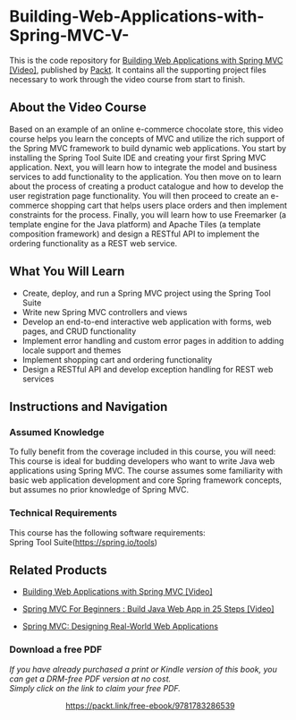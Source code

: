# Building-Web-Applications-with-Spring-MVC-V-
This is the code repository for [Building Web Applications with Spring MVC [Video]](https://prod.packtpub.com/in/web-development/building-web-applications-spring-mvc-video), published by [Packt](https://www.packtpub.com/?utm_source=github). It contains all the supporting project files necessary to work through the video course from start to finish.
## About the Video Course
Based on an example of an online e-commerce chocolate store, this video course helps you learn the concepts of MVC and utilize the rich support of the Spring MVC framework to build dynamic web applications. You start by installing the Spring Tool Suite IDE and creating your first Spring MVC application. Next, you will learn how to integrate the model and business services to add functionality to the application. You then move on to learn about the process of creating a product catalogue and how to develop the user registration page functionality. You will then proceed to create an e-commerce shopping cart that helps users place orders and then implement constraints for the process. Finally, you will learn how to use Freemarker (a template engine for the Java platform) and Apache Tiles (a template composition framework) and design a RESTful API to implement the ordering functionality as a REST web service.

<H2>What You Will Learn</H2>
<DIV class=book-info-will-learn-text>
<UL>
<LI> Create, deploy, and run a Spring MVC project using the Spring Tool Suite
<LI> Write new Spring MVC controllers and views
<LI> Develop an end-to-end interactive web application with forms, web pages, and CRUD functionality 
<LI> Implement error handling and custom error pages in addition to adding locale support and themes
<LI> Implement shopping cart and ordering functionality 
<LI> Design a RESTful API and develop exception handling for REST web services  </UL></DIV>

## Instructions and Navigation
### Assumed Knowledge
To fully benefit from the coverage included in this course, you will need:<br/>
This course is ideal for budding developers who want to write Java web applications using Spring MVC. The course assumes some familiarity with basic web application development and core Spring framework concepts, but assumes no prior knowledge of Spring MVC.

### Technical Requirements
This course has the following software requirements:<br/>
Spring Tool Suite(https://spring.io/tools) <br/>





## Related Products
* [Building Web Applications with Spring MVC [Video]](https://prod.packtpub.com/in/web-development/building-web-applications-spring-mvc-video)

* [Spring MVC For Beginners : Build Java Web App in 25 Steps [Video]](https://prod.packtpub.com/in/application-development/spring-mvc-beginners-build-java-web-app-25-steps-video)

* [Spring MVC: Designing Real-World Web Applications](https://prod.packtpub.com/in/application-development/spring-mvc-designing-real-world-web-applications)
### Download a free PDF

 <i>If you have already purchased a print or Kindle version of this book, you can get a DRM-free PDF version at no cost.<br>Simply click on the link to claim your free PDF.</i>
<p align="center"> <a href="https://packt.link/free-ebook/9781783286539">https://packt.link/free-ebook/9781783286539 </a> </p>